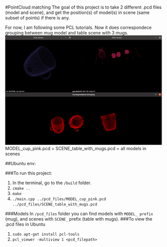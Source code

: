 #PointCloud matching
The goal of this project is to take 2 different .pcd files (model and scene),
and get the position(s) of model(s) in scene (same subset of points) if there is any.

For now, I am following some PCL tutorials. Now it does correspondece grouping between mug model and table scene with 3 mugs.
![img.png](img.png) MODEL_cup_pink.pcd + SCENE_table_with_mugs.pcd = all models in scenes

##Ubuntu env:

###To run this project:
1. In the terminal, go to the `/build` folder.
2. `cmake ..`
3. `make`
4. `./main.cpp ../pcd_files/MODEL_cup_pink.pcd ../pcd_files/SCENE_table_with_mugs.pcd` 

###Models
In `/pcd_files` folder you can find models with `MODEL_ prefix` (mug), and scenes with `SCENE_` prefix (table with mugs).
###To view the .pcd files in Ubuntu
1. `sudo apt-get install pcl-tools`
2. `pcl_viewer -multiview 1 <pcd_filepath>`

